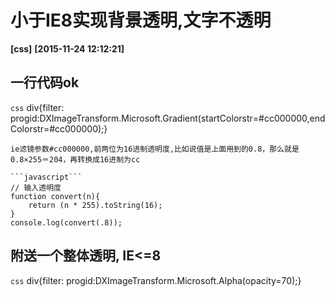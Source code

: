 # 小于IE8实现背景透明,文字不透明
**[css]**   **[2015-11-24 12:12:21]**

## 一行代码ok
```css```
div{filter: progid:DXImageTransform.Microsoft.Gradient(startColorstr=#cc000000,endColorstr=#cc000000);}
```
ie滤镜参数#cc000000,前两位为16进制透明度,比如说值是上面用到的0.8，那么就是0.8×255＝204，再转换成16进制为cc

```javascript```
// 输入透明度
function convert(n){
	return (n * 255).toString(16);
}
console.log(convert(.8));
```

## 附送一个整体透明, IE<=8
```css```
div{filter: progid:DXImageTransform.Microsoft.Alpha(opacity=70);}
```